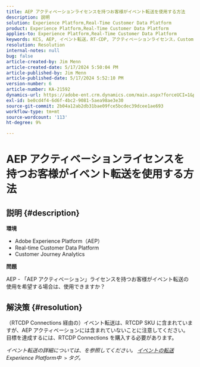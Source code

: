 ```yaml
---
title: AEP アクティベーションライセンスを持つお客様がイベント転送を使用する方法
description: 説明
solution: Experience Platform,Real-Time Customer Data Platform
product: Experience Platform,Real-Time Customer Data Platform
applies-to: Experience Platform,Real-Time Customer Data Platform
keywords: KCS, AEP, イベント転送，RT-CDP, アクティベーションライセンス，Customer Journey Analytics, Adobe Experience Platform
resolution: Resolution
internal-notes: null
bug: false
article-created-by: Jim Menn
article-created-date: 5/17/2024 5:50:04 PM
article-published-by: Jim Menn
article-published-date: 5/17/2024 5:52:10 PM
version-number: 6
article-number: KA-21592
dynamics-url: https://adobe-ent.crm.dynamics.com/main.aspx?forceUCI=1&pagetype=entityrecord&etn=knowledgearticle&id=be972ee1-7514-ef11-9f8a-6045bd006268
exl-id: be0cd4f4-6d6f-4bc2-9081-5aea98ae3e30
source-git-commit: 2b04a12ab2db31bae09fce5bcdec39dcee1ae693
workflow-type: tm+mt
source-wordcount: '113'
ht-degree: 9%

---
```


# AEP アクティベーションライセンスを持つお客様がイベント転送を使用する方法

## 説明 {#description}


<b>環境</b>

- Adobe Experience Platform（AEP）
- Real-time Customer Data Platform
- Customer Journey Analytics


<b>問題</b>

AEP - 「AEP アクティベーション」ライセンスを持つお客様がイベント転送の使用を希望する場合は、使用できますか？


## 解決策 {#resolution}


（RTCDP Connections 経由の）イベント転送は、RTCDP SKU に含まれていますが、AEP アクティベーションには含まれていないことに注意してください。
目標を達成するには、RTCDP Connections を購入する必要があります。

*イベント転送の詳細については、を参照してください。 [イベントの転送](https://experienceleague.adobe.com/docs/experience-platform/tags/event-forwarding/overview.html?lang=en) Experience Platform中  `>`  タグ。*
